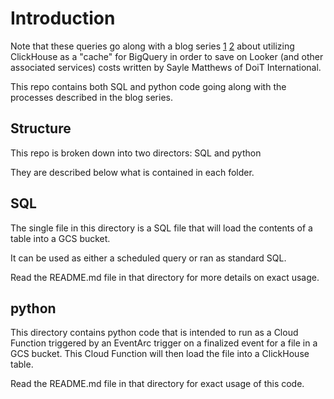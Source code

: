 # Introduction

Note that these queries go along with a blog series [1](https:/tood1/) 
[2](https://todo2/)
about utilizing ClickHouse as a "cache" for BigQuery in order to save on Looker (and other associated services) costs
written by Sayle Matthews of DoiT International.

This repo contains both SQL and python code going along with the processes described in the blog series.

## Structure

This repo is broken down into two directors: SQL and python

They are described below what is contained in each folder.

## SQL

The single file in this directory is a SQL file that will load the contents of a table into a GCS bucket.

It can be used as either a scheduled query or ran as standard SQL.

Read the README.md file in that directory for more details on exact usage.

## python

This directory contains python code that is intended to run as a Cloud Function triggered by an EventArc trigger on
a finalized event for a file in a GCS bucket. This Cloud Function will then load the file into a ClickHouse table.

Read the README.md file in that directory for exact usage of this code.